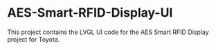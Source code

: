 # AES-Smart-RFID-Display-UI
This project contains the LVGL UI code for the AES Smart RFID Display project for Toyota.
